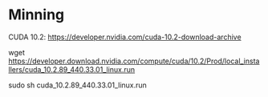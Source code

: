 # Minning

CUDA 10.2: https://developer.nvidia.com/cuda-10.2-download-archive

wget https://developer.download.nvidia.com/compute/cuda/10.2/Prod/local_installers/cuda_10.2.89_440.33.01_linux.run

sudo sh cuda_10.2.89_440.33.01_linux.run
